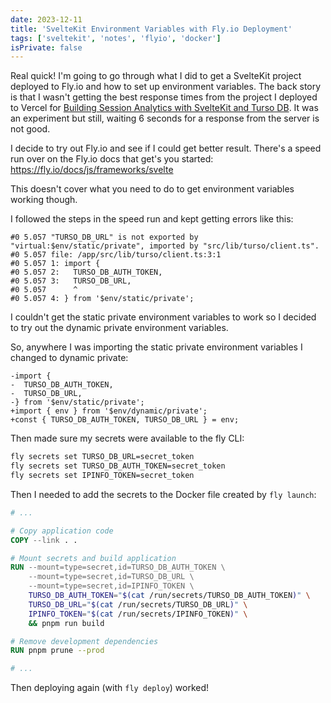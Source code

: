 ```yaml
---
date: 2023-12-11
title: 'SvelteKit Environment Variables with Fly.io Deployment'
tags: ['sveltekit', 'notes', 'flyio', 'docker']
isPrivate: false
---
```


Real quick! I'm going to go through what I did to get a SvelteKit
project deployed to Fly.io and how to set up environment variables.
The back story is that I wasn't getting the best response times from
the project I deployed to Vercel for [Building Session Analytics with
SvelteKit and Turso DB]. It was an experiment but still, waiting 6
seconds for a response from the server is not good.

I decide to try out Fly.io and see if I could get better result.
There's a speed run over on the Fly.io docs that get's you started:
https://fly.io/docs/js/frameworks/svelte

This doesn't cover what you need to do to get environment variables
working though.

I followed the steps in the speed run and kept getting errors like
this:

```text
#0 5.057 "TURSO_DB_URL" is not exported by "virtual:$env/static/private", imported by "src/lib/turso/client.ts".
#0 5.057 file: /app/src/lib/turso/client.ts:3:1
#0 5.057 1: import {
#0 5.057 2:   TURSO_DB_AUTH_TOKEN,
#0 5.057 3:   TURSO_DB_URL,
#0 5.057      ^
#0 5.057 4: } from '$env/static/private';
```

I couldn't get the static private environment variables to work so I
decided to try out the dynamic private environment variables.

So, anywhere I was importing the static private environment variables
I changed to dynamic private:

```git
-import {
-  TURSO_DB_AUTH_TOKEN,
-  TURSO_DB_URL,
-} from '$env/static/private';
+import { env } from '$env/dynamic/private';
+const { TURSO_DB_AUTH_TOKEN, TURSO_DB_URL } = env;
```

Then made sure my secrets were available to the fly CLI:

```bash
fly secrets set TURSO_DB_URL=secret_token
fly secrets set TURSO_DB_AUTH_TOKEN=secret_token
fly secrets set IPINFO_TOKEN=secret_token
```

Then I needed to add the secrets to the Docker file created by
`fly launch`:

```dockerfile
# ...

# Copy application code
COPY --link . .

# Mount secrets and build application
RUN --mount=type=secret,id=TURSO_DB_AUTH_TOKEN \
    --mount=type=secret,id=TURSO_DB_URL \
    --mount=type=secret,id=IPINFO_TOKEN \
    TURSO_DB_AUTH_TOKEN="$(cat /run/secrets/TURSO_DB_AUTH_TOKEN)" \
    TURSO_DB_URL="$(cat /run/secrets/TURSO_DB_URL)" \
    IPINFO_TOKEN="$(cat /run/secrets/IPINFO_TOKEN)" \
    && pnpm run build

# Remove development dependencies
RUN pnpm prune --prod

# ...
```

Then deploying again (with `fly deploy`) worked!

<!-- Links -->

[Building Session Analytics with SvelteKit and Turso DB]:
  https://scottspence.com/posts/building-session-analytics-sveltekit-turso-db
